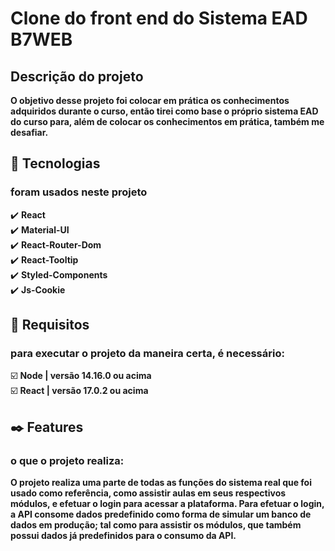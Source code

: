 # Clone do front end do Sistema EAD B7WEB

## Descrição do projeto
__O objetivo desse projeto foi colocar em prática os conhecimentos adquiridos durante o curso, então tirei como base o próprio sistema EAD do curso para, além de colocar os conhecimentos em prática, também me desafiar.__
## 🔧 Tecnologias
### foram usados neste projeto
✔️ **React**\
✔️ **Material-UI**\
✔️ **React-Router-Dom**\
✔️ **React-Tooltip**\
✔️ **Styled-Components**\
✔️ **Js-Cookie**
## 🔖 Requisitos
### para executar o projeto da maneira certa, é necessário:
☑️ **Node | versão 14.16.0 ou acima**\
☑️ **React | versão 17.0.2 ou acima**
## ✒️ Features 
### o que o projeto realiza:
__O projeto realiza uma parte de todas as funções do sistema real que foi usado como referência, como assistir aulas em seus respectivos módulos, e efetuar o login para acessar a plataforma. Para efetuar o login, a API consome dados predefinido como forma de simular um banco de dados em produção; tal como para assistir os módulos, que também possui dados já predefinidos para o consumo da API.__
